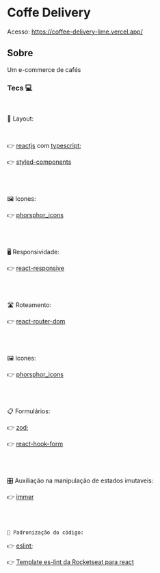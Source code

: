 # Coffe Delivery
Acesso: https://coffee-delivery-lime.vercel.app/

## Sobre
Um e-commerce de cafés


### Tecs 💻

<br>
 

  🎀 Layout:
  
  <br>
  
   👉 [reactjs](https://github.com/facebook/react) com [typescript](https://github.com/Microsoft/TypeScript);
   
   👉 [styled-components](https://github.com/styled-components/styled-components)
   
  <br>
  <br>
  
  🖼️ Icones:

   👉 [phorsphor_icons](https://github.com/phosphor-icons/phosphor-react)
  
  
  <br>
  <br>
  
   🖥️ Responsividade:
   
   👉 [react-responsive](https://github.com/yocontra/react-responsive)

  <br>
  <br>
  
   🛣️ Roteamento:
    
   👉 [react-router-dom](https://github.com/remix-run/react-router)
   
   
   <br>
  <br>
  
  🖼️ Icones:

   👉 [phorsphor_icons](https://github.com/phosphor-icons/phosphor-react)
   
   <br>
  <br>

  📋 Formulários:

   👉 [zod](https://github.com/colinhacks/zod);
   
   👉 [react-hook-form](https://github.com/react-hook-form/react-hook-form)
   
   <br>
   <br>
   
  🎛️ Auxiliação na manipulação de estados imutaveis:

   👉 [immer](https://github.com/immerjs/immer)
      
   <br>
   <br>
   
    👥 Padronização do código:

   👉 [eslint](https://github.com/eslint/eslint);
   
   👉 [Template es-lint da Rocketseat para react](https://github.com/Rocketseat/eslint-config-rocketseat)
